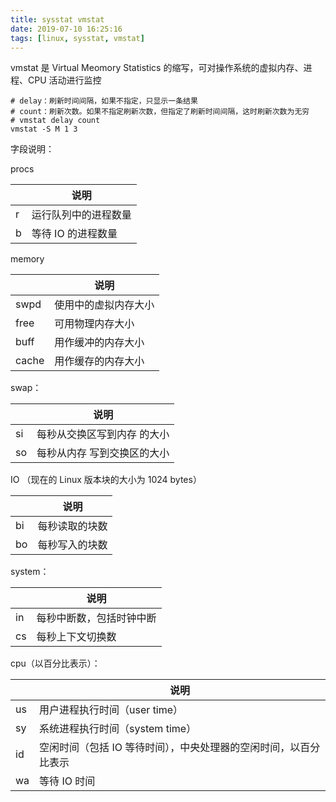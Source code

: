 ```yaml
---
title: sysstat vmstat
date: 2019-07-10 16:25:16
tags: [linux, sysstat, vmstat]
---
```


vmstat 是 Virtual Meomory Statistics 的缩写，可对操作系统的虚拟内存、进程、CPU 活动进行监控

<!--more-->

```shell
# delay：刷新时间间隔，如果不指定，只显示一条结果
# count：刷新次数。如果不指定刷新次数，但指定了刷新时间间隔，这时刷新次数为无穷
# vmstat delay count
vmstat -S M 1 3
```

字段说明：

procs

|   |         说明         |
|---|----------------------|
| r | 运行队列中的进程数量 |
| b | 等待 IO 的进程数量   |


memory

|       |         说明         |
|-------|----------------------|
| swpd  | 使用中的虚拟内存大小 |
| free  | 可用物理内存大小     |
| buff  | 用作缓冲的内存大小   |
| cache | 用作缓存的内存大小   |


swap：

|    |                  说明                  |
|----|----------------------------------------|
| si | 每秒从交换区写到内存  的大小           |
| so | 每秒从内存  写到交换区的大小           |


IO （现在的 Linux 版本块的大小为 1024 bytes）

|    |      说明      |
|----|----------------|
| bi | 每秒读取的块数 |
| bo | 每秒写入的块数 |


system：

|    |           说明           |
|----|--------------------------|
| in | 每秒中断数，包括时钟中断 |
| cs | 每秒上下文切换数         |


cpu（以百分比表示）：

|    |                               说明                               |
|----|------------------------------------------------------------------|
| us | 用户进程执行时间（user time）                                    |
| sy | 系统进程执行时间（system time）                                  |
| id | 空闲时间（包括 IO 等待时间），中央处理器的空闲时间，以百分比表示 |
| wa | 等待 IO 时间                                                     |
